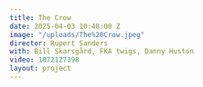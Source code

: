 ```yaml
---
title: The Crow
date: 2025-04-03 10:48:00 Z
image: "/uploads/The%20Crow.jpeg"
director: Rupert Sanders
with: Bill Skarsgård, FKA twigs, Danny Huston
video: 1072127398
layout: project
---
```


